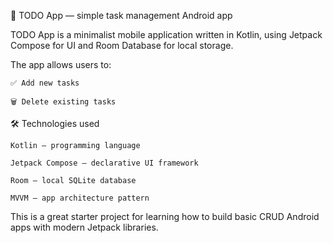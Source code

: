 📱 TODO App — simple task management Android app

TODO App is a minimalist mobile application written in Kotlin, using Jetpack Compose for UI and Room Database for local storage.

The app allows users to:

    ✅ Add new tasks

    🗑 Delete existing tasks

🛠 Technologies used

    Kotlin – programming language

    Jetpack Compose – declarative UI framework

    Room – local SQLite database

    MVVM – app architecture pattern

This is a great starter project for learning how to build basic CRUD Android apps with modern Jetpack libraries.
